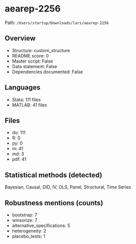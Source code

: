 # aearep-2256

Path: `/Users/startup/Downloads/lars/aearep-2256`

## Overview
- Structure: custom_structure
- README score: 0
- Master script: False
- Data statement: False
- Dependencies documented: False

## Languages
- Stata: 111 files
- MATLAB: 41 files

## Files
- do: 111
- R: 0
- py: 0
- m: 41
- md: 3
- pdf: 41

## Statistical methods (detected)
Bayesian, Causal, DID, IV, OLS, Panel, Structural, Time Series

## Robustness mentions (counts)
- bootstrap: 7
- winsorize: 7
- alternative_specifications: 5
- heterogeneity: 2
- placebo_tests: 1
